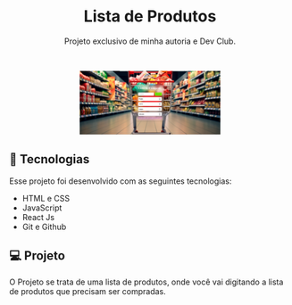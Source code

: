 <h1 align="center"> Lista de Produtos </h1>

<p align="center">
Projeto exclusivo de minha autoria e Dev Club.
</p>

<br>

<p align="center">
  <img alt="Página inicial" src="./pages/Home/readmebg.png" width="50%">
</p>

## 🚀 Tecnologias

Esse projeto foi desenvolvido com as seguintes tecnologias:

- HTML e CSS
- JavaScript
- React Js
- Git e Github

## 💻 Projeto

O Projeto se trata de uma lista de produtos, onde você vai digitando a lista de produtos que precisam ser compradas.